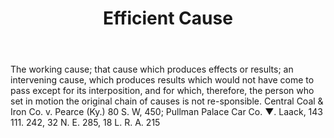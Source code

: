 ---
title: Efficient Cause
letter: E
permalink: "/definitions/bld-efficient-cause.html"
body: The working cause; that cause which produces effects or results; an intervening
  cause, which produces results which would not have come to pass except for its interposition,
  and for which, therefore, the person who set in motion the original chain of causes
  is not re-sponsible. Central Coal & Iron Co. v. Pearce (Ky.) 80 S. W, 450; Pullman
  Palace Car Co. ▼. Laack, 143 111. 242, 32 N. E. 285, 18 L. R. A. 215
published_at: '2018-07-07'
source: Black's Law Dictionary 2nd Ed (1910)
layout: post
---